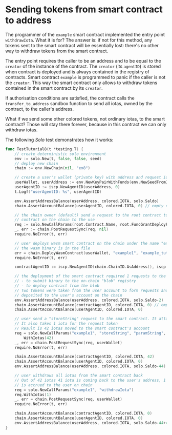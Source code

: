 # Sending tokens from smart contract to address

The programmer of the `example` smart contract implemented the entry point 
`withdrawIota`. What it is for? The answer is: if not for this method, any tokens sent to the
smart contract will be essentially lost: there's no other way to withdraw tokens
from the smart contract.

The entry point requires the caller to be an address and to be equal to the 
`creator` of the instance of the contract. The `creator` (its `agentID`) is
stored when contract is deployed and is always contained in the registry of contracts.
Smart contract `example` is programmed to panic if the caller is not the `creator`.
This way the smart contract only allows to withdraw tokens contained in the smart contract by its `creator`.

If authorisation conditions are satisfied, the contract calls the `transfer_to_address`
sandbox function to send all iotas, owned by the contract, to the caller's 
address.

What if we send some other colored tokens, not ordinary iotas, to the smart
contract? Those will stay there forever, because in this contract we can only
withdraw iotas.

The following _Solo_ test demonstrates how it works:

```go
func TestTutorial8(t *testing.T) {
	// create deterministic solo environment
	env := solo.New(t, false, false, seed)
	// deploy new chain
	chain := env.NewChain(nil, "ex8")

	// create a user's wallet (private key) with address and request iotas from the faucet.
	userWallet, userAddress := env.NewKeyPairWithFunds(env.NewSeedFromIndex(5))
	userAgentID := iscp.NewAgentID(userAddress, 0)
	t.Logf("userAgentID: %s", userAgentID)

	env.AssertAddressBalance(userAddress, colored.IOTA, solo.Saldo)
	chain.AssertAccountBalance(userAgentID, colored.IOTA, 0) // empty on-chain

	// the chain owner (default) send a request to the root contract to grant right to deploy
	// contract on the chain to the use
	req := solo.NewCallParams(root.Contract.Name, root.FuncGrantDeployPermission.Name, root.ParamDeployer, userAgentID).WithIotas(1)
	_, err := chain.PostRequestSync(req, nil)
	require.NoError(t, err)

	// user deploys wasm smart contract on the chain under the name "example1"
	// the wasm binary is in the file
	err = chain.DeployWasmContract(userWallet, "example1", "example_tutorial_bg.wasm")
	require.NoError(t, err)

	contractAgentID := iscp.NewAgentID(chain.ChainID.AsAddress(), iscp.Hn("example1"))

	// the deployment of the smart contract required 1 requests to the root contract:
	// - to submit binary to the on-chain "blob" registry
	// - to deploy contract from the blob
	// Two tokens were taken from the user account to form requests and then were
	// deposited to the user's account on the chain
	env.AssertAddressBalance(userAddress, colored.IOTA, solo.Saldo-2)
	chain.AssertAccountBalance(contractAgentID, colored.IOTA, 0) // empty on-chain
	chain.AssertAccountBalance(userAgentID, colored.IOTA, 0)

	// user send a "storeString" request to the smart contract. It attaches 42 iotas to the request
	// It also takes 1 iota for the request token
	// Result is 42 iotas moved to the smart contract's account
	req = solo.NewCallParams("example1", "storeString", "paramString", "Hello, world!").
		WithIotas(42)
	_, err = chain.PostRequestSync(req, userWallet)
	require.NoError(t, err)

	chain.AssertAccountBalance(contractAgentID, colored.IOTA, 42)
	chain.AssertAccountBalance(userAgentID, colored.IOTA, 0)
	env.AssertAddressBalance(userAddress, colored.IOTA, solo.Saldo-44)

	// user withdraws all iotas from the smart contract back
	// Out of 42 iotas 41 iota is coming back to the user's address, 1 iotas
	// is accrued to the user on chain
	req = solo.NewCallParams("example1", "withdrawIota")
	req.WithIotas(1)
	_, err = chain.PostRequestSync(req, userWallet)
	require.NoError(t, err)

	chain.AssertAccountBalance(contractAgentID, colored.IOTA, 0)
	chain.AssertAccountBalance(userAgentID, colored.IOTA, 0)
	env.AssertAddressBalance(userAddress, colored.IOTA, solo.Saldo-44+42)
}
```